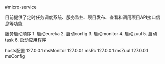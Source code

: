 ﻿#micro-service

目前提供了定时任务调度系统、服务监控、项目发布、查看和调用项目API接口信息等功能

服务启动顺序
	1. 启动eureka
	2. 启动config
	3. 启动monitor
	4. 启动zuul
	5. 启动task
	6. 启动应用程序


hosts配置
127.0.0.1	msMonitor
127.0.0.1	msRc
127.0.0.1	msZuul
127.0.0.1	msConfig